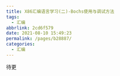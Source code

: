 ```yaml
---
title: X86汇编语言学习(二)-Bochs使用与调试方法
tags: 
  - 汇编
abbrlink: 2cd6f579
date: 2021-08-10 15:49:23
permalink: /pages/b28887/
categories: 
  - 汇编
---
```


待更
